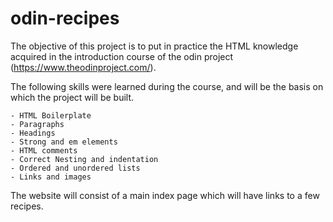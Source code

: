 # odin-recipes

The objective of this project is to put in practice the HTML knowledge acquired in the introduction course of the odin project (https://www.theodinproject.com/).

The following skills were learned during the course, and will be the basis on which the project will be built.

    - HTML Boilerplate
    - Paragraphs
    - Headings
    - Strong and em elements
    - HTML comments
    - Correct Nesting and indentation
    - Ordered and unordered lists
    - Links and images

The website will consist of a main index page which will have links to a few recipes.